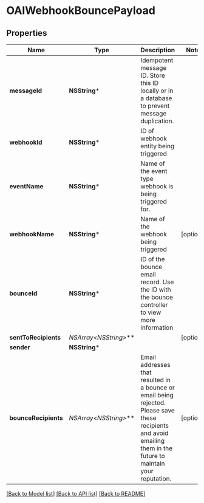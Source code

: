 # OAIWebhookBouncePayload

## Properties
Name | Type | Description | Notes
------------ | ------------- | ------------- | -------------
**messageId** | **NSString*** | Idempotent message ID. Store this ID locally or in a database to prevent message duplication. | 
**webhookId** | **NSString*** | ID of webhook entity being triggered | 
**eventName** | **NSString*** | Name of the event type webhook is being triggered for. | 
**webhookName** | **NSString*** | Name of the webhook being triggered | [optional] 
**bounceId** | **NSString*** | ID of the bounce email record. Use the ID with the bounce controller to view more information | 
**sentToRecipients** | **NSArray&lt;NSString*&gt;*** |  | [optional] 
**sender** | **NSString*** |  | 
**bounceRecipients** | **NSArray&lt;NSString*&gt;*** | Email addresses that resulted in a bounce or email being rejected. Please save these recipients and avoid emailing them in the future to maintain your reputation. | [optional] 

[[Back to Model list]](../README#documentation-for-models) [[Back to API list]](../README#documentation-for-api-endpoints) [[Back to README]](../README)


